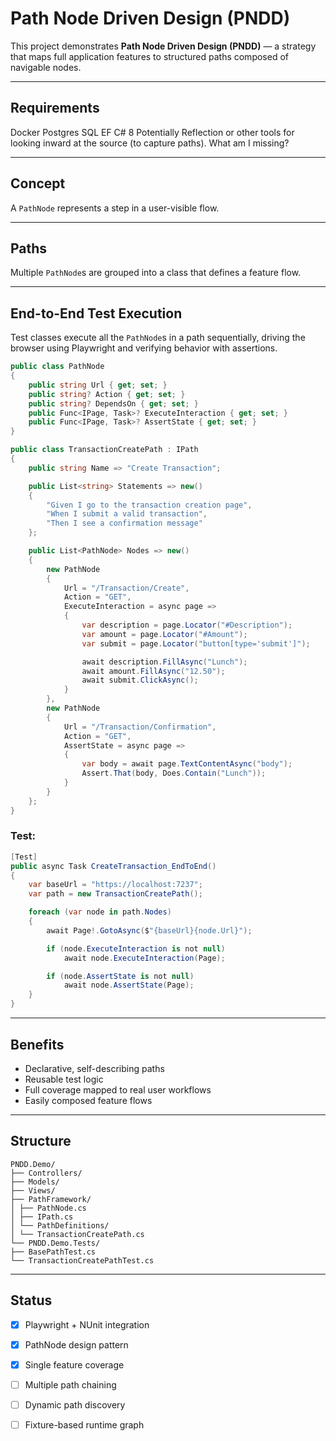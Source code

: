 # Path Node Driven Design (PNDD)

This project demonstrates **Path Node Driven Design (PNDD)** — a strategy that maps full application features to structured paths composed of navigable nodes.


---

## Requirements

Docker
Postgres SQL
EF
C# 8
Potentially Reflection or other tools for looking inward at the source (to capture paths).
What am I missing?

---

## Concept

A `PathNode` represents a step in a user-visible flow.

---

## Paths

Multiple `PathNode`s are grouped into a class that defines a feature flow.

---

## End-to-End Test Execution

Test classes execute all the `PathNode`s in a path sequentially, driving the browser using Playwright and verifying behavior with assertions.

```cs
public class PathNode
{
    public string Url { get; set; }
    public string? Action { get; set; }
    public string? DependsOn { get; set; }
    public Func<IPage, Task>? ExecuteInteraction { get; set; }
    public Func<IPage, Task>? AssertState { get; set; }
}

public class TransactionCreatePath : IPath
{
    public string Name => "Create Transaction";

    public List<string> Statements => new()
    {
        "Given I go to the transaction creation page",
        "When I submit a valid transaction",
        "Then I see a confirmation message"
    };

    public List<PathNode> Nodes => new()
    {
        new PathNode
        {
            Url = "/Transaction/Create",
            Action = "GET",
            ExecuteInteraction = async page =>
            {
                var description = page.Locator("#Description");
                var amount = page.Locator("#Amount");
                var submit = page.Locator("button[type='submit']");

                await description.FillAsync("Lunch");
                await amount.FillAsync("12.50");
                await submit.ClickAsync();
            }
        },
        new PathNode
        {
            Url = "/Transaction/Confirmation",
            Action = "GET",
            AssertState = async page =>
            {
                var body = await page.TextContentAsync("body");
                Assert.That(body, Does.Contain("Lunch"));
            }
        }
    };
}
```

### Test:

```cs
[Test]
public async Task CreateTransaction_EndToEnd()
{
    var baseUrl = "https://localhost:7237";
    var path = new TransactionCreatePath();

    foreach (var node in path.Nodes)
    {
        await Page!.GotoAsync($"{baseUrl}{node.Url}");

        if (node.ExecuteInteraction is not null)
            await node.ExecuteInteraction(Page);

        if (node.AssertState is not null)
            await node.AssertState(Page);
    }
}
```

---

## Benefits

- Declarative, self-describing paths  
- Reusable test logic  
- Full coverage mapped to real user workflows  
- Easily composed feature flows

---

## Structure
```
PNDD.Demo/
├── Controllers/
├── Models/
├── Views/
├── PathFramework/
│ ├── PathNode.cs
│ ├── IPath.cs
│ └── PathDefinitions/
│ └── TransactionCreatePath.cs
└── PNDD.Demo.Tests/
├── BasePathTest.cs
└── TransactionCreatePathTest.cs
```

---

## Status

- [x] Playwright + NUnit integration  
- [x] PathNode design pattern  
- [x] Single feature coverage  
- [ ] Multiple path chaining  
- [ ] Dynamic path discovery  
- [ ] Fixture-based runtime graph

